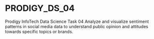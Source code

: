 # PRODIGY_DS_04
Prodigy InfoTech Data Science Task 04
Analyze and visualize sentiment patterns in social media data to understand public opinion and attitudes towards specific topics or brands.

